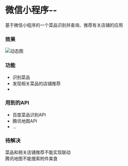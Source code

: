 # 微信小程序--
基于微信小程序的一个菜品识别并查询、推荐有关店铺的应用

### 效果

![动态图](.)

### 功能
* 识别菜品
* 发现相关菜品的店铺推荐
* 

### 用到的API
* 百度菜品识别API  
* 腾讯地图API
* ...

### 待解决
菜品和相关店铺推荐不能实现联动  
腾讯地图不能搜索附件美食
